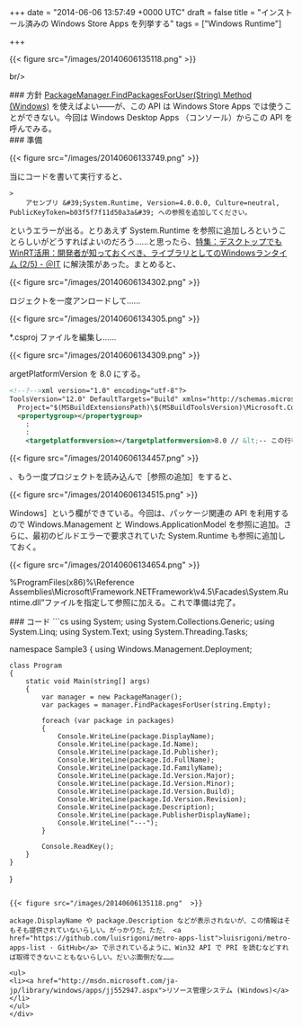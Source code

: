 
+++
date = "2014-06-06 13:57:49 +0000 UTC"
draft = false
title = "インストール済みの Windows Store Apps を列挙する"
tags = ["Windows Runtime"]

+++


{{< figure src="/images/20140606135118.png"  >}}

br/>


<div class="section">
    ### 方針
    <a href="http://msdn.microsoft.com/ja-jp/library/windows/apps/br240968.aspx">PackageManager.FindPackagesForUser(String) Method (Windows)</a> を使えばよい――が、この API は Windows Store Apps では使うことができない。今回は Windows Desktop Apps （コンソール）からこの API を呼んでみる。

</div>
<div class="section">
    ### 準備
    

{{< figure src="/images/20140606133749.png"  >}}

当にコードを書いて実行すると、

    >
        アセンブリ &#39;System.Runtime, Version=4.0.0.0, Culture=neutral, PublicKeyToken=b03f5f7f11d50a3a&#39; への参照を追加してください。

    
というエラーが出る。とりあえず System.Runtime を参照に追加しろということらしいがどうすればよいのだろう……と思ったら、<a href="http://www.atmarkit.co.jp/ait/articles/1304/26/news058_2.html">特集：デスクトップでもWinRT活用：開発者が知っておくべき、ライブラリとしてのWindowsランタイム (2/5) - ＠IT</a> に解決策があった。まとめると、

{{< figure src="/images/20140606134302.png"  >}}

ロジェクトを一度アンロードして……

{{< figure src="/images/20140606134305.png"  >}}

*.csproj ファイルを編集し……

{{< figure src="/images/20140606134309.png"  >}}

argetPlatformVersion を 8.0 にする。
```xml
<!--?-->xml version="1.0" encoding="utf-8"?>
ToolsVersion="12.0" DefaultTargets="Build" xmlns="http://schemas.microsoft.com/developer/msbuild/2003">
  Project="$(MSBuildExtensionsPath)\$(MSBuildToolsVersion)\Microsoft.Common.props" Condition="Exists(&#39;$(MSBuildExtensionsPath)\$(MSBuildToolsVersion)\Microsoft.Common.props&#39;)" />
  <propertygroup></propertygroup>
    :
    :
    <targetplatformversion></targetplatformversion>8.0 // &lt;-- この行を追加

```

{{< figure src="/images/20140606134457.png"  >}}

、もう一度プロジェクトを読み込んで［参照の追加］をすると、

{{< figure src="/images/20140606134515.png"  >}}

Windows］という欄ができている。今回は、パッケージ関連の API を利用するので Windows.Management と Windows.ApplicationModel を参照に追加。さらに、最初のビルドエラーで要求されていた System.Runtime も参照に追加しておく。

{{< figure src="/images/20140606134654.png"  >}}

%ProgramFiles(x86)%\Reference Assemblies\Microsoft\Framework\.NETFramework\v4.5\Facades\System.Runtime.dll”ファイルを指定して参照に加える。これで準備は完了。

</div>
<div class="section">
    ### コード
    ```cs
using System;
using System.Collections.Generic;
using System.Linq;
using System.Text;
using System.Threading.Tasks;

namespace Sample3
{
    using Windows.Management.Deployment;

    class Program
    {
        static void Main(string[] args)
        {
            var manager = new PackageManager();
            var packages = manager.FindPackagesForUser(string.Empty);

            foreach (var package in packages)
            {
                Console.WriteLine(package.DisplayName);
                Console.WriteLine(package.Id.Name);
                Console.WriteLine(package.Id.Publisher);
                Console.WriteLine(package.Id.FullName);
                Console.WriteLine(package.Id.FamilyName);
                Console.WriteLine(package.Id.Version.Major);
                Console.WriteLine(package.Id.Version.Minor);
                Console.WriteLine(package.Id.Version.Build);
                Console.WriteLine(package.Id.Version.Revision);
                Console.WriteLine(package.Description);
                Console.WriteLine(package.PublisherDisplayName);
                Console.WriteLine("---");
            }

            Console.ReadKey();
        }
    }
}

```適当にこんな感じにして実行。

{{< figure src="/images/20140606135118.png"  >}}

ackage.DisplayName や package.Description などが表示されないが、この情報はそもそも提供されていないらしい。がっかりだ。ただ、 <a href="https://github.com/luisrigoni/metro-apps-list">luisrigoni/metro-apps-list · GitHub</a> で示されているように、Win32 API で PRI を読むなどすれば取得できないこともないらしい。だいぶ面倒だな……。

<ul>
<li><a href="http://msdn.microsoft.com/ja-jp/library/windows/apps/jj552947.aspx">リソース管理システム (Windows)</a></li>
</ul>
</div>

